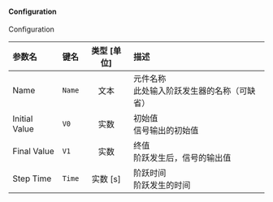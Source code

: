 <!--
DO NOT EDIT THIS FILE DIRECTLY.
This file is generated by tools/comp-docs.js.
All changes will be overwritten by regeneration.
-->

<slot class="model-parameters">

#### Configuration

Configuration

| 参数名 | 键名 | 类型 [单位] | 描述 |
|:------ |:---- |:-----------:|:---- |
| Name | `Name` | 文本 | 元件名称<br>此处输入阶跃发生器的名称（可缺省） |
| Initial Value | `V0` | 实数 | 初始值<br>信号输出的初始值 |
| Final Value | `V1` | 实数 | 终值<br>阶跃发生后，信号的输出值 |
| Step Time | `Time` | 实数 [s] | 阶跃时间<br>阶跃发生的时间 |


</slot>
